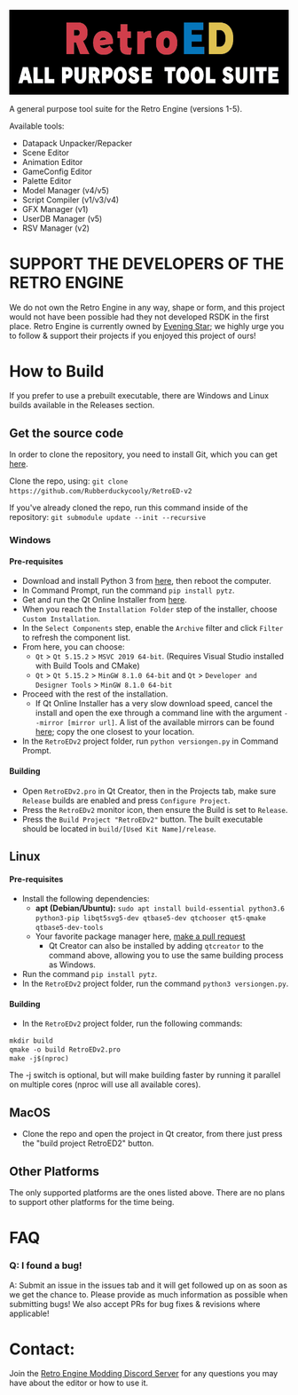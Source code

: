 ![](header.png?raw=true)

A general purpose tool suite for the Retro Engine (versions 1-5).

Available tools:
- Datapack Unpacker/Repacker
- Scene Editor
- Animation Editor
- GameConfig Editor
- Palette Editor
- Model Manager (v4/v5)
- Script Compiler (v1/v3/v4)
- GFX Manager (v1)
- UserDB Manager (v5)
- RSV Manager (v2)

# **SUPPORT THE DEVELOPERS OF THE RETRO ENGINE**
We do not own the Retro Engine in any way, shape or form, and this project would not have been possible had they not developed RSDK in the first place. Retro Engine is currently owned by [Evening Star](https://eveningstar.studio/); we highly urge you to follow & support their projects if you enjoyed this project of ours!

# How to Build

If you prefer to use a prebuilt executable, there are Windows and Linux builds available in the Releases section.

## Get the source code
In order to clone the repository, you need to install Git, which you can get [here](https://git-scm.com/downloads).

Clone the repo, using: `git clone https://github.com/Rubberduckycooly/RetroED-v2`

If you've already cloned the repo, run this command inside of the repository: `git submodule update --init --recursive`

### Windows
#### Pre-requisites
- Download and install Python 3 from [here](https://www.python.org/downloads/), then reboot the computer.
- In Command Prompt, run the command `pip install pytz`.
- Get and run the Qt Online Installer from [here](https://www.qt.io/download-qt-installer-oss).
- When you reach the `Installation Folder` step of the installer, choose `Custom Installation`.
- In the `Select Components` step, enable the `Archive` filter and click `Filter` to refresh the component list.
- From here, you can choose:
  - `Qt` > `Qt 5.15.2` > `MSVC 2019 64-bit`. (Requires Visual Studio installed with Build Tools and CMake)
  - `Qt` > `Qt 5.15.2` > `MinGW 8.1.0 64-bit` and `Qt` > `Developer and Designer Tools` > `MinGW 8.1.0 64-bit`
- Proceed with the rest of the installation.
  - If Qt Online Installer has a very slow download speed, cancel the install and open the exe through a command line with the argument `--mirror [mirror url]`. A list of the available mirrors can be found [here](https://download.qt.io/static/mirrorlist/); copy the one closest to your location.
- In the `RetroEDv2` project folder, run `python versiongen.py` in Command Prompt.

#### Building
- Open `RetroEDv2.pro` in Qt Creator, then in the Projects tab, make sure `Release` builds are enabled and press `Configure Project`.
- Press the `RetroEDv2` monitor icon, then ensure the Build is set to `Release`.
- Press the `Build Project "RetroEDv2"` button. The built executable should be located in `build/[Used Kit Name]/release`.

## Linux
#### Pre-requisites
- Install the following dependencies:
  - **apt (Debian/Ubuntu):** `sudo apt install build-essential python3.6 python3-pip libqt5svg5-dev qtbase5-dev qtchooser qt5-qmake qtbase5-dev-tools`
  - Your favorite package manager here, [make a pull request](https://github.com/Rubberduckycooly/RetroED-v2/fork)
    - Qt Creator can also be installed by adding `qtcreator` to the command above, allowing you to use the same building process as Windows.
- Run the command `pip install pytz`.
- In the `RetroEDv2` project folder, run the command `python3 versiongen.py`.

#### Building
- In the `RetroEDv2` project folder, run the following commands:
```
mkdir build
qmake -o build RetroEDv2.pro
make -j$(nproc)
```
The -j switch is optional, but will make building faster by running it parallel on multiple cores (nproc will use all available cores).

## MacOS
* Clone the repo and open the project in Qt creator, from there just press the "build project RetroED2" button.

## Other Platforms
The only supported platforms are the ones listed above. There are no plans to support other platforms for the time being.

# FAQ
### Q: I found a bug!
A: Submit an issue in the issues tab and it will get followed up on as soon as we get the chance to. Please provide as much information as possible when submitting bugs! We also accept PRs for bug fixes & revisions where applicable!

# Contact:
Join the [Retro Engine Modding Discord Server](https://dc.railgun.works/retroengine) for any questions you may have about the editor or how to use it.
